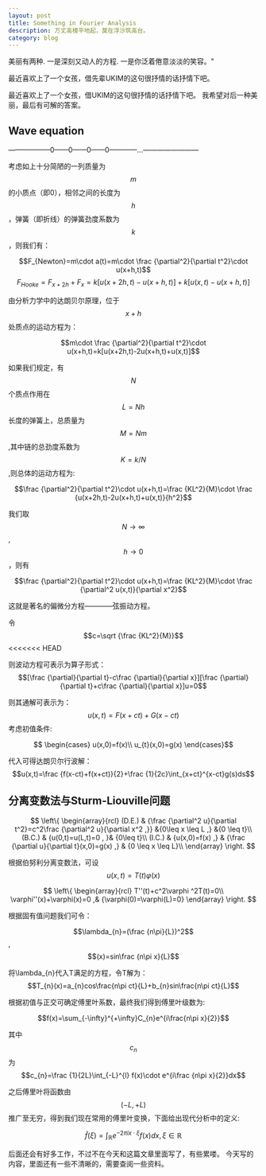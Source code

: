 ```yaml
---
layout: post
title: Something in Fourier Analysis
description: 万丈高楼平地起，莫在浮沙筑高台。
category: blog
---
```


美丽有两种. 一是深刻又动人的方程. 一是你泛着倦意淡淡的笑容。"

最近喜欢上了一个女孩，借先辈UKIM的这句很抒情的话抒情下吧。

最近喜欢上了一个女孩，借UKIM的这句很抒情的话抒情下吧。
我希望对后一种美丽，最后有可解的答案。


Wave equation
--

——————0——0——0——0————...————————

考虑如上十分简陋的一列质量为$$m$$的小质点（即0），相邻之间的长度为$$h$$，弹簧（即折线）的弹簧劲度系数为$$k$$，则我们有：

$$F_{Newton}=m\cdot a(t)=m\cdot \frac {\partial^2}{\partial t^2}\cdot u(x+h,t)$$
$$F_{Hooke}=F_{x+2h}+F_{x}=k[u(x+2h,t)-u(x+h,t)]+k[u(x,t)-u(x+h,t)]$$

由分析力学中的达朗贝尔原理，位于$$x+h$$处质点的运动方程为：

$$m\cdot \frac {\partial^2}{\partial t^2}\cdot u(x+h,t)=k[u(x+2h,t)-2u(x+h,t)+u(x,t)]$$

如果我们规定，有$$N$$个质点作用在$$L=Nh$$长度的弹簧上，总质量为$$M=Nm$$,其中链的总劲度系数为$$K=k/N$$,则总体的运动方程为:

$$\frac {\partial^2}{\partial t^2}\cdot u(x+h,t)=\frac {KL^2}{M}\cdot \frac {u(x+2h,t)-2u(x+h,t)+u(x,t)}{h^2}$$

我们取$$N\rightarrow\infty$$,$$h\rightarrow 0$$，则有

$$\frac {\partial^2}{\partial t^2}\cdot u(x+h,t)=\frac {KL^2}{M}\cdot \frac {\partial^2 u(x,t)}{\partial x^2}$$

这就是著名的偏微分方程————弦振动方程。

令$$c=\sqrt {\frac {KL^2}{M}}$$
<<<<<<< HEAD

则波动方程可表示为算子形式：
$$[\frac {\partial}{\partial t}-c\frac {\partial}{\partial x}][\frac {\partial}{\partial t}+c\frac {\partial}{\partial x}]u=0$$

则其通解可表示为：
$$u(x,t)=F(x+ct)+G(x-ct)$$
考虑初值条件:

$$
\begin{cases}
u(x,0)=f(x)\\
u_{t}(x,0)=g(x)
\end{cases}$$

代入可得达朗贝尔行波解：
$$u(x,t)=\frac {f(x-ct)+f(x+ct)}{2}+\frac {1}{2c}\int_{x+ct}^{x-ct}g(s)ds$$

分离变数法与Sturm-Liouville问题
--

$$ \left\{
\begin{array}{rcl}
(D.E.)     & {\frac {\partial^2 u}{\partial t^2}=c^2\frac {\partial^2 u}{\partial x^2 ,}} &{0\leq x \leq L ,} &{0 \leq t}\\
(B.C.)         & {u(0,t)=u(L,t)=0 , }& {0\leq t}\\
(I.C.)     & {u(x,0)=f(x) ,} & {\frac {\partial u}{\partial t}(x,0)=g(x) ,} & {0 \leq x \leq L}\\
\end{array} \right. $$

根据伯努利分离变数法，可设$$u(x,t)=T(t)\varphi(x)$$

$$ \left\{
\begin{array}{rcl}
T''(t)+c^2\varphi ^2T(t)=0\\
\varphi''(x)+\varphi(x)=0 ,& {\varphi(0)=\varphi(L)=0}
\end{array} \right. $$

根据固有值问题我们可令：

$$\lambda_{n}=(\frac {n\pi}{L})^2$$,$$(x)=sin\frac {n\pi x}{L}$$

将\lambda_{n}代入T满足的方程，令T解为：
$$T_{n}(x)=a_{n}cos\frac{n\pi ct}{L}+b_{n}sin\frac{n\pi ct}{L}$$

根据初值与正交可确定傅里叶系数，最终我们得到傅里叶级数为:

$$f(x)=\sum_{-\infty}^{+\infty}C_{n}e^{i\frac{n\pi x}{2}}$$

其中$$c_{n}$$为$$c_{n}=\frac {1}{2L}\int_{-L}^{l} f(x)\cdot e^{i\frac {n\pi x}{2}}dx$$


之后傅里叶将函数由$$(-L,+L)$$推广至无穷，得到我们现在常用的傅里叶变换，下面给出现代分析中的定义:

$$\hat{f}(\xi)=\int_{\mathbb{R}}e^{-2\pi ix\cdot\xi}f(x)dx,\xi\in\mathbb{R}$$

后面还会有好多工作，不过不在今天和这篇文章里面写了，有些累喽。
今天写的内容，里面还有一些不清晰的，需要查阅一些资料。









